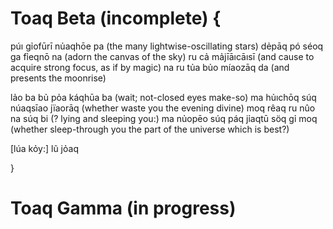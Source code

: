 # Toaq Beta (incomplete) {

púı gỉofūrī nủaqhōe pa	(the many lightwise-oscillating stars)
dẻpāq pó séoq ga fỉeqnō na	(adorn the canvas of the sky)
ru cả mảjīāıcāısī	(and cause to acquire strong focus, as if by magic)
na ru tủa bủo míaozāq da	(and presents the moonrise)

lảo ba bủ pỏa káqhūa ba	(wait; not-closed eyes make-so)
ma hủıchōq súq núaqsīao jïaorāq (whether waste you the evening divine)
moq rêaq ru nûo na súq bi (? lying and sleeping you:)
ma nủopēo súq páq jỉaqtū söq gỉ moq (whether sleep-through you the part of the universe which is best?)

[lúa kỏy:]
lũ jỏaq 

}

# Toaq Gamma (in progress)
